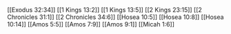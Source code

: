 [[Exodus 32:34]]
[[1 Kings 13:2]]
[[1 Kings 13:5]]
[[2 Kings 23:15]]
[[2 Chronicles 31:1]]
[[2 Chronicles 34:6]]
[[Hosea 10:5]]
[[Hosea 10:8]]
[[Hosea 10:14]]
[[Amos 5:5]]
[[Amos 7:9]]
[[Amos 9:1]]
[[Micah 1:6]]
